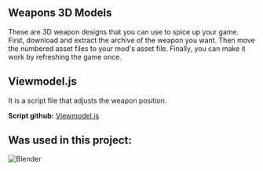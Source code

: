 ## Weapons 3D Models
These are 3D weapon designs that you can use to spice up your game.
First, download and extract the archive of the weapon you want. Then move the numbered asset files to your mod's asset file. Finally, you can make it work by refreshing the game once.

## Viewmodel.js
It is a script file that adjusts the weapon position. 

**Script github:** [Viewmodel.js](https://github.com/sheeshKAAN/Viewmodel.js)

## Was used in this project:
<img alt="Blender" src="https://img.shields.io/badge/Blender-F5792A?style=for-the-badge&logo=blender&logoColor=white">

